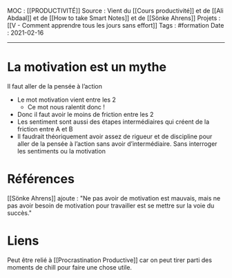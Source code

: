 MOC : [[PRODUCTIVITÉ]]
Source : Vient du [[Cours productivité]] et de [[Ali Abdaal]] et de [[How to take Smart Notes]] et de [[Sönke Ahrens]]
Projets : [[V -  Comment apprendre tous les jours sans effort]]
Tags : #formation 
Date : 2021-02-16
***
 # La motivation est un mythe
 Il faut aller de la pensée à l’action
* Le mot motivation vient entre les 2
	* Ce mot nous ralentit donc !
* Donc il faut avoir le moins de friction entre les 2
* Les sentiment sont aussi des étapes intermédiaires qui créent de la friction entre A et B
* Il faudrait théoriquement avoir assez de rigueur et de discipline pour aller de la pensée à l’action sans avoir d’intermédiaire. Sans interroger les sentiments ou la motivation

# Références 
[[Sönke Ahrens]] ajoute : 
"Ne pas avoir de motivation est mauvais, mais ne pas avoir besoin de motivation pour travailler est se mettre sur la voie du succès."

# Liens

Peut être relié à [[Procrastination Productive]] car on peut tirer parti des moments de chill pour faire une chose utile.